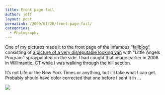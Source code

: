 ```yaml
---
title: Front page fail
author: jeff
layout: post
permalink: /2009/01/20/front-page-fail/
categories:
  - Photography
---
```


One of my pictures made it to the front page of the infamous “[failblog][1]“, consisting of [a picture of a very disreputable looking van][2] with “Little Angels Program” spraypainted on the side. I had caught that image earlier in 2008 in Willimantic, CT while I was walking through the hill section.

 [1]: http://failblog.org/
 [2]: http://failblog.org/2009/01/20/reputable-kids-program-fail/

It’s not Life or the New York Times or anything, but I’ll take what I can get. Probably should have color corrected that one before I sent it in …

![][3]

 [3]: http://failblog.files.wordpress.com/2009/01/fail-owned-kids-program-van-fail.jpg
